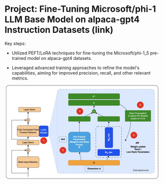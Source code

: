 # Project: Fine-Tuning Microsoft/phi-1 LLM Base Model on alpaca-gpt4 Instruction Datasets (link)

Key steps:
- Utilized PEFT/LoRA techniques for fine-tuning the Microsoft/phi-1_5 pre-trained model on alpaca-gpt4 datasets.

- Leveraged advanced training approaches to refine the model's capabilities, aiming for improved precision, recall,
and other relevant metrics.

![image](LoRA_overview.jpg)
